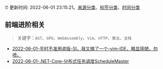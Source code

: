 :alarm_clock: 更新时间: 2022-06-01 23:15:21。[来源分类](../README.md)、[标签分类](../TAGS.md)、[时间分类](../TIMELINE.md)

## 前端进阶相关


> 关键字：`AST`、`GPU`、`WebAssembly`、`Vim`、`HTTP`、`算法`、`全栈`



- [2022-06-01-平时不准用盗版-SI，我又搞了一个-vim-IDE，略显简陋，勿喷。](https://www.v2ex.com/t/856824) 
- [2022-06-01-.NET-Core-分布式任务调度ScheduleMaster](https://toutiao.io/k/780a0l2) 